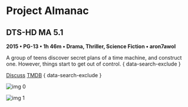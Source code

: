 # Project Almanac

## DTS-HD MA 5.1

**2015 • PG-13 • 1h 46m • Drama, Thriller, Science Fiction • aron7awol**

A group of teens discover secret plans of a time machine, and construct one. However, things start to get out of control.
{ data-search-exclude }

[Discuss](https://www.avsforum.com/threads/bass-eq-for-filtered-movies.2995212/post-56869990)  [TMDB](https://www.themoviedb.org/movie/227719)
{ data-search-exclude }

![img 0](https://fanart.tv/fanart/movies/227719/moviethumb/almanac-54bfd4c8ef9b6.jpg)

![img 1](https://i.imgur.com/syibDLe.png)

